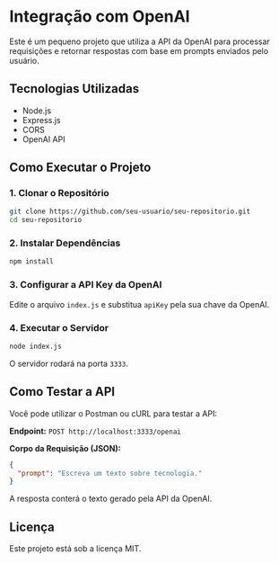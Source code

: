 # Integração com OpenAI

Este é um pequeno projeto que utiliza a API da OpenAI para processar requisições e retornar respostas com base em prompts enviados pelo usuário.

## Tecnologias Utilizadas
- Node.js
- Express.js
- CORS
- OpenAI API

## Como Executar o Projeto

### 1. Clonar o Repositório
```sh
git clone https://github.com/seu-usuario/seu-repositorio.git
cd seu-repositorio
```

### 2. Instalar Dependências
```sh
npm install
```

### 3. Configurar a API Key da OpenAI
Edite o arquivo `index.js` e substitua `apiKey` pela sua chave da OpenAI.

### 4. Executar o Servidor
```sh
node index.js
```
O servidor rodará na porta `3333`.

## Como Testar a API
Você pode utilizar o Postman ou cURL para testar a API:

**Endpoint:** `POST http://localhost:3333/openai`

**Corpo da Requisição (JSON):**
```json
{
  "prompt": "Escreva um texto sobre tecnologia."
}
```

A resposta conterá o texto gerado pela API da OpenAI.

## Licença
Este projeto está sob a licença MIT.

